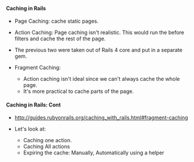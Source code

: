 #### Caching in Rails

* Page Caching: cache static pages.

* Action Caching: Page caching isn't realistic. This would run the before filters and cache the rest of the page.

* The previous two were taken out of Rails 4 core and put in a separate gem.

* Fragment Caching: 
    * Action caching isn't ideal since we can't always cache the whole page. 
    * It's more practical to cache parts of the page.
    
    
#### Caching in Rails: Cont

* http://guides.rubyonrails.org/caching_with_rails.html#fragment-caching
* Let's look at:

    * Caching one action.
    * Caching All actions
    * Expiring the cache: Manually, Automatically using a helper